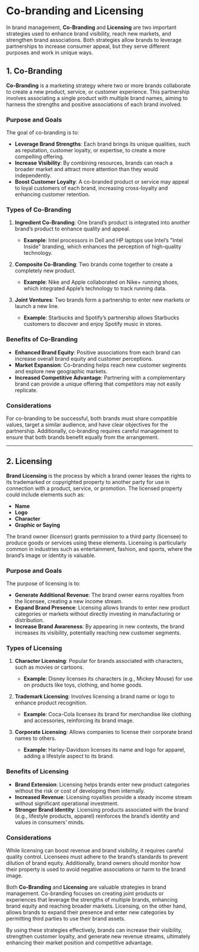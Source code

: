 # Co-branding and Licensing

In brand management, **Co-Branding** and **Licensing** are two important strategies used to enhance brand visibility, reach new markets, and strengthen brand associations. Both strategies allow brands to leverage partnerships to increase consumer appeal, but they serve different purposes and work in unique ways.

## 1. Co-Branding

**Co-Branding** is a marketing strategy where two or more brands collaborate to create a new product, service, or customer experience. This partnership involves associating a single product with multiple brand names, aiming to harness the strengths and positive associations of each brand involved.

### Purpose and Goals
The goal of co-branding is to:
- **Leverage Brand Strengths**: Each brand brings its unique qualities, such as reputation, customer loyalty, or expertise, to create a more compelling offering.
- **Increase Visibility**: By combining resources, brands can reach a broader market and attract more attention than they would independently.
- **Boost Customer Loyalty**: A co-branded product or service may appeal to loyal customers of each brand, increasing cross-loyalty and enhancing customer retention.

### Types of Co-Branding
1. **Ingredient Co-Branding**: One brand’s product is integrated into another brand’s product to enhance quality and appeal.
   - **Example**: Intel processors in Dell and HP laptops use Intel’s "Intel Inside" branding, which enhances the perception of high-quality technology.

2. **Composite Co-Branding**: Two brands come together to create a completely new product.
   - **Example**: Nike and Apple collaborated on Nike+ running shoes, which integrated Apple’s technology to track running data.

3. **Joint Ventures**: Two brands form a partnership to enter new markets or launch a new line.
   - **Example**: Starbucks and Spotify’s partnership allows Starbucks customers to discover and enjoy Spotify music in stores.

### Benefits of Co-Branding
- **Enhanced Brand Equity**: Positive associations from each brand can increase overall brand equity and customer perceptions.
- **Market Expansion**: Co-branding helps reach new customer segments and explore new geographic markets.
- **Increased Competitive Advantage**: Partnering with a complementary brand can provide a unique offering that competitors may not easily replicate.

### Considerations
For co-branding to be successful, both brands must share compatible values, target a similar audience, and have clear objectives for the partnership. Additionally, co-branding requires careful management to ensure that both brands benefit equally from the arrangement.

---

## 2. Licensing

**Brand Licensing** is the process by which a brand owner leases the rights to its trademarked or copyrighted property to another party for use in connection with a product, service, or promotion. The licensed property could include elements such as:
- **Name**
- **Logo**
- **Character**
- **Graphic or Saying**

The brand owner (licensor) grants permission to a third party (licensee) to produce goods or services using these elements. Licensing is particularly common in industries such as entertainment, fashion, and sports, where the brand’s image or identity is valuable.

### Purpose and Goals
The purpose of licensing is to:
- **Generate Additional Revenue**: The brand owner earns royalties from the licensee, creating a new income stream.
- **Expand Brand Presence**: Licensing allows brands to enter new product categories or markets without directly investing in manufacturing or distribution.
- **Increase Brand Awareness**: By appearing in new contexts, the brand increases its visibility, potentially reaching new customer segments.

### Types of Licensing
1. **Character Licensing**: Popular for brands associated with characters, such as movies or cartoons.
   - **Example**: Disney licenses its characters (e.g., Mickey Mouse) for use on products like toys, clothing, and home goods.

2. **Trademark Licensing**: Involves licensing a brand name or logo to enhance product recognition.
   - **Example**: Coca-Cola licenses its brand for merchandise like clothing and accessories, reinforcing its brand image.

3. **Corporate Licensing**: Allows companies to license their corporate brand names to others.
   - **Example**: Harley-Davidson licenses its name and logo for apparel, adding a lifestyle aspect to its brand.

### Benefits of Licensing
- **Brand Extension**: Licensing helps brands enter new product categories without the risk or cost of developing them internally.
- **Increased Revenue**: Licensing royalties provide a steady income stream without significant operational investment.
- **Stronger Brand Identity**: Licensing products associated with the brand (e.g., lifestyle products, apparel) reinforces the brand’s identity and values in consumers’ minds.

### Considerations
While licensing can boost revenue and brand visibility, it requires careful quality control. Licensees must adhere to the brand’s standards to prevent dilution of brand equity. Additionally, brand owners should monitor how their property is used to avoid negative associations or harm to the brand image.


Both **Co-Branding** and **Licensing** are valuable strategies in brand management. Co-branding focuses on creating joint products or experiences that leverage the strengths of multiple brands, enhancing brand equity and reaching broader markets. Licensing, on the other hand, allows brands to expand their presence and enter new categories by permitting third parties to use their brand assets.

By using these strategies effectively, brands can increase their visibility, strengthen customer loyalty, and generate new revenue streams, ultimately enhancing their market position and competitive advantage.

